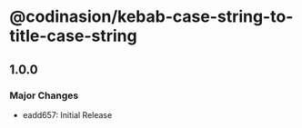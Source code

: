 # @codinasion/kebab-case-string-to-title-case-string

## 1.0.0

### Major Changes

- eadd657: Initial Release
